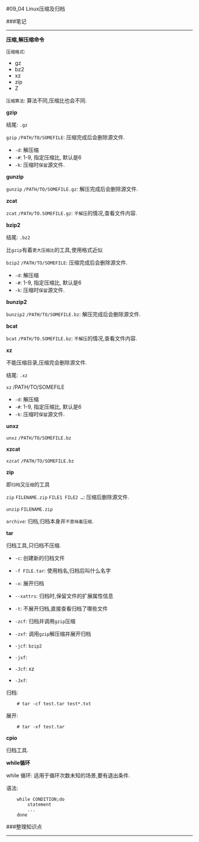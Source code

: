 #09_04 Linux压缩及归档

###笔记

---

**压缩,解压缩命令**

`压缩格式`:

* gz
* bz2
* xz
* zip
* Z

`压缩算法`: 算法不同,压缩比也会不同.

**gzip**

结尾: `.gz`

`gzip` `/PATH/TO/SOMEFILE`: 压缩完成后会删除源文件.

* `-d`: 解压缩
* `-#`: 1-9, 指定压缩比, 默认是6
* `-k`: 压缩时`保留`源文件.

**gunzip**

`gunzip` `/PATH/TO/SOMEFILE.gz`: 解压完成后会删除源文件.

**zcat**

`zcat` `/PATH/TO.SOMEFILE.gz`: `不解压`的情况,查看文件内容.

**bzip2**

结尾: `.bz2`

比`gzip`有着`更大压缩比`的工具,使用格式近似

`bzip2` `/PATH/TO/SOMEFILE`: 压缩完成后会删除源文件.

* `-d`: 解压缩
* `-#`: 1-9, 指定压缩比, 默认是6
* `-k`: 压缩时`保留`源文件.

**bunzip2**

`bunzip2` `/PATH/TO/SOMEFILE.bz`: 解压完成后会删除源文件.

**bcat**

`bcat` `/PATH/TO.SOMEFILE.bz`: `不解压`的情况,查看文件内容.

**xz**

不能压缩目录,压缩完会删除源文件.

结尾: `.xz`

`xz` /PATH/TO/SOMEFILE

* `-d`: 解压缩
* `-#`: 1-9, 指定压缩比, 默认是6
* `-k`: 压缩时`保留`源文件.

**unxz**

`unxz` `/PATH/TO/SOMEFILE.bz`

**xzcat**

`xzcat` `/PATH/TO/SOMEFILE.bz`

**zip**

即`归档`又`压缩`的工具

`zip` `FILENAME.zip` `FILE1 FILE2 …`: 压缩后删除源文件.

`unzip` `FILENAME.zip`

`archive`: 归档,归档本身并`不意味着压缩`.

**tar**

归档工具,只归档不压缩.

* `-c`: 创建新的归档文件
* `-f FILE.tar`: 使用档名,归档后叫什么名字
* `-x`: 展开归档
* `--xattrs`: 归档时,保留文件的扩展属性信息
* `-t`: 不展开归档,直接查看归档了哪些文件
* `-zcf`: 归档并调用`gzip`压缩
* `-zxf`: 调用`gzip`解压缩并展开归档

* `-jcf`: `bzip2`* `-jxf`:* `-Jcf`: xz* `-Jxf`:


归档:

		# tar -cf test.tar test*.txt
		
展开:

		# tar -xf test.tar
		
**cpio**

归档工具.


**while循环**

while 循环: 适用于循环次数未知的场景,要有退出条件.

语法:

		while CONDITION;do
			statement
			...
		done

###整理知识点

---